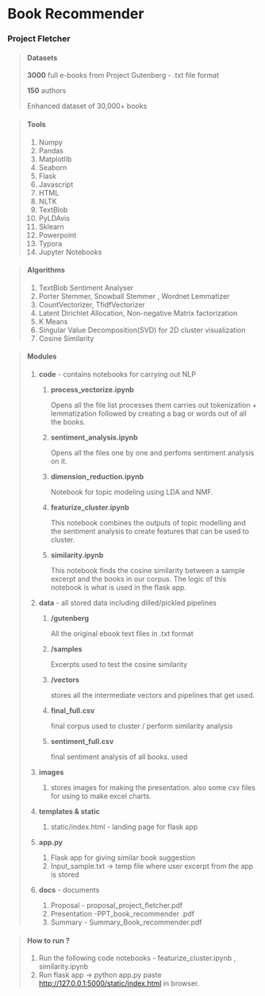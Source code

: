 # Book Recommender 

### Project Fletcher

> #### Datasets
> **3000** full e-books from Project Gutenberg - .txt file format
>
> **150** authors
>
> Enhanced dataset of 30,000+ books



> #### Tools
>
> 1. Numpy
> 2. Pandas
> 3. Matplotlib
> 4. Seaborn
> 5. Flask
> 6. Javascript
> 7. HTML
> 8. NLTK
> 9. TextBlob
> 10. PyLDAvis
> 11. Sklearn
> 12. Powerpoint
> 13. Typora
> 14. Jupyter Notebooks



> #### Algorithms
>
> 1. TextBlob Sentiment Analyser
> 2. Porter Stemmer, Snowball Stemmer , Wordnet Lemmatizer
> 3. CountVectorizer, TfidfVectorizer
> 4. Latent Dirichlet Allocation,  Non-negative Matrix factorization
> 5. K Means
> 6. Singular Value Decomposition(SVD) for 2D cluster visualization
> 7. Cosine Similarity



> #### Modules 
>
> 1. **code** - contains notebooks for carrying out NLP 
>
>    1. **process_vectorize.ipynb** 
>
>       Opens all the file list processes them carries out tokenization + lemmatization followed by creating a bag or words out of all the books.
>
>    2. **sentiment_analysis.ipynb**
>
>       Opens all the files one by one and perfoms sentiment analysis on it. 
>
>    3. **dimension_reduction.ipynb**
>
>       Notebook for topic modeling using LDA and NMF.
>
>    4. **featurize_cluster.ipynb**
>
>       This notebook combines the outputs of topic modelling and the sentiment analysis to create features that can be used to cluster.
>
>    5. **similarity.ipynb**
>
>       This notebook finds the cosine similarity between a sample excerpt and the books in our corpus. The logic of this notebook is what is used in the flask app.
>
> 2. **data** - all stored data including dilled/pickled pipelines
>
>    1. **/gutenberg**
>
>       All the original ebook text files in .txt format 
>
>    2. **/samples**
>
>       Excerpts used to test the cosine similarity 
>
>    3. **/vectors**
>
>       stores all the intermediate vectors and pipelines that get used. 
>
>    4. **final_full.csv**
>
>       final corpus used to cluster / perform similarity analysis
>
>    5. **sentiment_full.csv**
>
>       final sentiment analysis of all books. used 
>
> 3. **images**
>
>    1. stores images for making the presentation. also some csv files for using to make excel charts.
>
> 4. **templates & static** 
>
>    1. static/index.html - landing page for flask app
>
> 5. **app.py**
>
>    1. Flask app for giving similar book suggestion
>    2. Input_sample.txt -> temp file where user excerpt from the app is stored 
>
> 6. **docs** - documents 
>
>    1. Proposal - proposal_project_fletcher.pdf
>    2. Presentation -PPT_book_recommender .pdf
>    3. Summary - Summary_Book_recommender.pdf
>



> #### How to run ?
>
> 1. Run the following code notebooks - featurize_cluster.ipynb , similarity.ipynb
> 2. Run flask app -> python app.py paste http://127.0.0.1:5000/static/index.html in browser.

